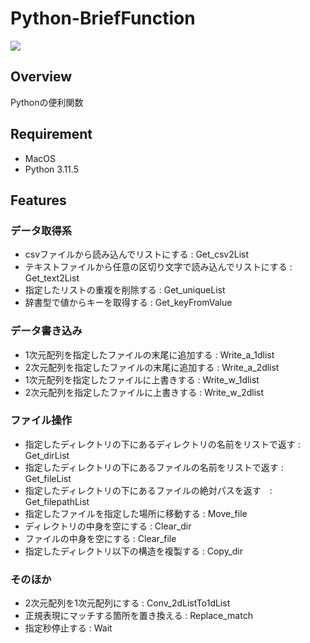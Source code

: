 # Python-BriefFunction
<img src="https://img.shields.io/badge/-Python-000.svg?logo=python&style=popout">

## Overview
Pythonの便利関数

## Requirement
- MacOS
- Python 3.11.5

## Features
### データ取得系
- csvファイルから読み込んでリストにする : Get_csv2List
- テキストファイルから任意の区切り文字で読み込んでリストにする : Get_text2List
- 指定したリストの重複を削除する : Get_uniqueList
- 辞書型で値からキーを取得する : Get_keyFromValue
### データ書き込み
- 1次元配列を指定したファイルの末尾に追加する : Write_a_1dlist
- 2次元配列を指定したファイルの末尾に追加する : Write_a_2dlist
- 1次元配列を指定したファイルに上書きする : Write_w_1dlist
- 2次元配列を指定したファイルに上書きする : Write_w_2dlist
### ファイル操作
- 指定したディレクトリの下にあるディレクトリの名前をリストで返す : Get_dirList
- 指定したディレクトリの下にあるファイルの名前をリストで返す : Get_fileList
- 指定したディレクトリの下にあるファイルの絶対パスを返す　: Get_filepathList
- 指定したファイルを指定した場所に移動する : Move_file
- ディレクトリの中身を空にする : Clear_dir
- ファイルの中身を空にする : Clear_file
- 指定したディレクトリ以下の構造を複製する : Copy_dir
### そのほか
- 2次元配列を1次元配列にする : Conv_2dListTo1dList
- 正規表現にマッチする箇所を置き換える : Replace_match
- 指定秒停止する : Wait
